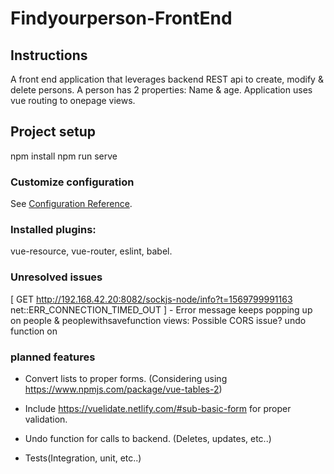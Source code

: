 # Findyourperson-FrontEnd

## Instructions
A front end application that leverages backend REST api to create, modify & delete persons.
A person has 2 properties: Name & age.
Application uses vue routing to onepage views.

## Project setup
npm install
npm run serve

### Customize configuration
See [Configuration Reference](https://cli.vuejs.org/config/).

### Installed plugins:
vue-resource, vue-router, eslint, babel.

### Unresolved issues
[ GET http://192.168.42.20:8082/sockjs-node/info?t=1569799991163 net::ERR_CONNECTION_TIMED_OUT ] - Error message keeps popping up on
people & peoplewithsavefunction views: Possible CORS issue?
undo function on 

### planned features
* Convert lists to proper forms. (Considering using https://www.npmjs.com/package/vue-tables-2)

* Include https://vuelidate.netlify.com/#sub-basic-form for proper validation.

* Undo function for calls to backend. (Deletes, updates, etc..)

* Tests(Integration, unit, etc..)
